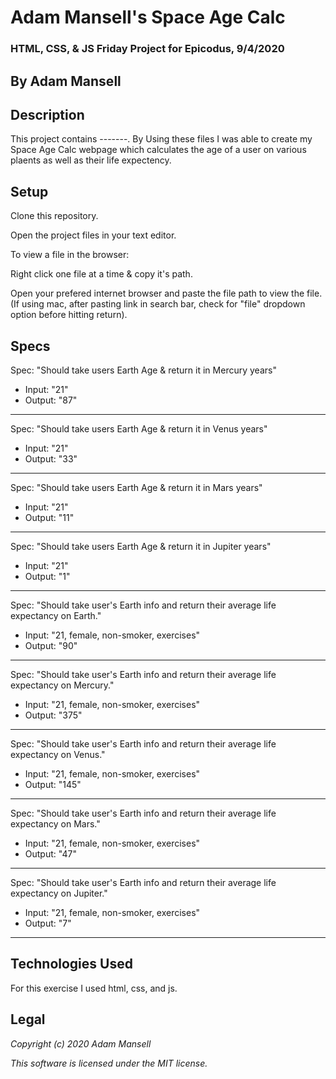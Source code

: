 # Adam Mansell's Space Age Calc

### HTML, CSS, & JS Friday Project for Epicodus, 9/4/2020

## **By Adam Mansell**

## Description
This project contains -------. By Using these files I was able to create my Space Age Calc webpage which calculates the age of a user on various plaents as well as their life expectency.

## Setup
Clone this repository.

Open the project files in your text editor.

To view a file in the browser:

Right click one file at a time & copy it's path.

Open your prefered internet browser and paste the file path to view the file.
(If using mac, after pasting link in search bar, check for "file" dropdown option before hitting return).

## Specs
Spec: "Should take users Earth Age & return it in Mercury years"
- Input: "21"
- Output: "87"<br>
________________________________

Spec: "Should take users Earth Age & return it in Venus years"
- Input: "21"
- Output: "33"<br>
________________________________

Spec: "Should take users Earth Age & return it in Mars years"
- Input: "21"
- Output: "11"<br>
________________________________

Spec: "Should take users Earth Age & return it in Jupiter years"
- Input: "21"
- Output: "1"<br>
________________________________

Spec: "Should take user's Earth info and return their average life expectancy on Earth."
- Input: "21, female, non-smoker, exercises"
- Output: "90"<br>
________________________________

Spec: "Should take user's Earth info and return their average life expectancy on Mercury."
- Input: "21, female, non-smoker, exercises"
- Output: "375"<br>
________________________________

Spec: "Should take user's Earth info and return their average life expectancy on Venus."
- Input: "21, female, non-smoker, exercises"
- Output: "145"<br>
________________________________

Spec: "Should take user's Earth info and return their average life expectancy on Mars."
- Input: "21, female, non-smoker, exercises"
- Output: "47"<br>
________________________________

Spec: "Should take user's Earth info and return their average life expectancy on Jupiter."
- Input: "21, female, non-smoker, exercises"
- Output: "7"<br>
________________________________

## Technologies Used
For this exercise I used html, css, and js.

## Legal
_Copyright (c) 2020 Adam Mansell_


_This software is licensed under the MIT license._
